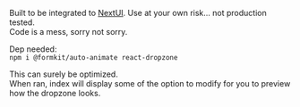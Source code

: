 Built to be integrated to [NextUI](https://nextui.org).
Use at your own risk... not production tested.  
Code is a mess, sorry not sorry.

Dep needed:  
``npm i @formkit/auto-animate react-dropzone``

This can surely be optimized.  
When ran, index will display some of the option to modify for you to preview how the dropzone looks.

